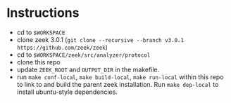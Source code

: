 # Instructions 
- cd to `$WORKSPACE`
- clone zeek 3.0.1 (`git clone --recursive --branch v3.0.1 https://github.com/zeek/zeek`)
- cd to `$WORKSPACE/zeek/src/analyzer/protocol`
- clone this repo
- update `ZEEK_ROOT` and `OUTPUT_DIR` in the makefile.
- run `make conf-local`, `make build-local`, `make run-local` within this repo to link to and build the parent zeek installation. Run `make dep-local` to install ubuntu-style dependencies.
